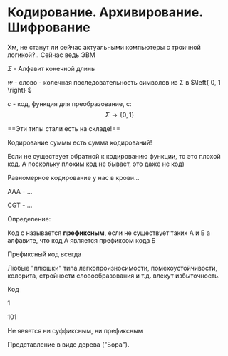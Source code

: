 # Кодирование. Архивирование. Шифрование

Хм, не станут ли сейчас актуальными компьютеры с троичной логикой?.. Сейчас ведь ЭВМ 

$\Sigma$ - Алфавит конечной длины

$w$ - слово - колечная последовательность символов из $\Sigma$ в $\left\{ 0, 1 \right\} $

$c$ - код, функция для преобразование, c: 
$$
\Sigma \rightarrow \left\{ 0, 1 \right\}
$$


==Эти типы стали есть на складе!==



Кодирование суммы есть сумма кодирований!

Если не существует обратной к кодированию функции, то это плохой код. А поскольку плохим код не бывает, это даже не код)



Равномерное кодирование у нас в крови...

ААА - ...

CGT - ...



Определение:

Код с называется **префиксным**, если не существует таких А и Б а алфавите, что код А является префиксом кода Б

Префиксный код всегда 



Любые "плюшки" типа легкопроизносимости, помехоустойчивости, колорита, стройности словообразования и т.д. влекут избыточность.

Код

1

101

Не явяется ни суффиксным, ни префиксным

Представление в виде дерева ("Бора").
